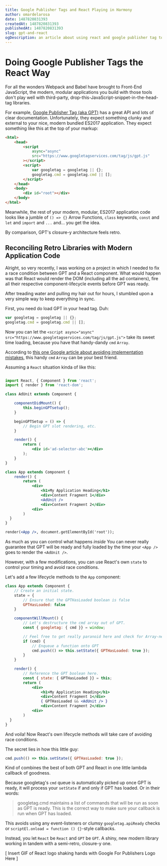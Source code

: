 ```yaml
---
title: Google Publisher Tags and React Playing in Harmony
author: omardelarosa
date: 1487820831393
createdAt: 1487820831393
publishedAt: 1487820831393
slug: gpt-and-react
ogDescription: an article about using react and google publisher tag together in harmony
---
```


# Doing Google Publisher Tags the React Way

For all the wonders Webpack and Babel have brought to Front-End JavaScript, the modern, modular applications you build with those tools don't play well with third-party, drop-this-JavaScript-snippet-in-the-head-tag libraries.

For example, [Google Publisher Tag (aka GPT)](https://developers.google.com/doubleclick-gpt/reference) has a great API and lots of clear documentation. Unfortunately, they expect something clunky and external to your nice, modern bundled ES2017 application. They expect something like this at the top of your markup:

```html
<html>
    <head>
        <script
            async="async"
            src="https://www.googletagservices.com/tag/js/gpt.js"
        ></script>
        <script>
            var googletag = googletag || {};
            googletag.cmd = googletag.cmd || [];
        </script>
    </head>
    <body>
        <div id="root"></div>
    </body>
</html>
```

Meanwhile, the rest of your modern, modular, ES2017 application code looks like a jumble of `() => {}` Arrow Functions, `class` keywords, `const` and `let` and `import` and `...` and... you get the idea.

By comparison, GPT's closure-y architecture feels retro.

## Reconciling Retro Libraries with Modern Application Code

Alright, so very recently, I was working on a project in which I needed to fix a race condition between GPT and a React component. What would happen was that React would render the DOM (including all the ad containers), fire all their respective component-lifecycle events before GPT was ready.

After treading water and pulling my hair out for hours, I stumbled upon a very simple way to keep everything in sync.

First, you need do load GPT in your head tag. Duh:

```javascript
var googletag = googletag || {};
googletag.cmd = googletag.cmd || [];
```

Now you can let the `<script async="async" src="https://www.googletagservices.com/tag/js/gpt.js">` take its sweet time loading, because you have that handy-dandy `cmd` `Array`.

According to [this one Google article about avoiding implementation mistakes](https://developers.google.com/doubleclick-gpt/common_implementation_mistakes), this handy `cmd` `Array` can be your best friend.

Assuming a `React` situation kinda of like this:

```jsx

import React, { Component } from 'react';
import { render } from 'react-dom';

class AdUnit extends Component {

	componentDidMount() {
		this.beginGPTsetup();
	}

	beginGPTSetup = () => {
		// Begin GPT slot rendering, etc.
	}

	render() {
		return (
			<div id='ad-selector-abc'></div>
		);
	}
}

class App extends Component {
	render() {
    	return (
    		<div>
    			<h1>My Application Heading</h1>
    			<div>Content Fragment 1</div>
    			<AdUnit />
    			<div>Content Fragment 2</div>
    		<div>
    	)
  }
}

render(<App />, document.getElementById('root'));
```

As much as you can control what happens _inside_ You can never really guarantee that GPT will be ready and fully loaded by the time your `<App />` goes to render the `<AdUnit />`.

However, with a few modifications, you can use React's own `state` to control your timing and avoid race conditions.

Let's add a few lifecycle methods to the `App` component:

```jsx
class App extends Component {
	// Create an initial state.
	state = {
		// Ensure that the GPTHasLoaded boolean is false
		GPTHasLoaded: false
	}

	componentWillMount() {
		// Let's destructure the cmd array out of GPT.
		const { googletag: { cmd }} = window;

		// Feel free to get really paranoid here and check for Array-ness, too.
		if (cmd) {
			// Enqueue a function onto GPT
			cmd.push(() => this.setState({ GPTHasLoaded: true });
		}
	}

	render() {
		// Reference the GPT boolean here.
		const { state: { GPTHasLoaded }} = this;
    	return (
    		<div>
    			<h1>My Application Heading</h1>
    			<div>Content Fragment 1</div>
    			{ GPTHasLoaded && <AdUnit /> }
    			<div>Content Fragment 2</div>
    		<div>
    	)
  }
}
```

And voila! Now React's own lifecycle methods will take care of avoiding race conditions.

The secret lies in how this little guy:

```javascript
cmd.push(() => this.setState({ GPTHasLoaded: true });
```

Kind of combines the best of both GPT and React in one little lambda callback of goodness.

Because googletag's `cmd` queue is automatically picked up once GPT is ready, it will process your `setState` if and only if GPT has loaded. Or in their words:

> googletag.cmd maintains a list of commands that will be run as soon as GPT is ready. This is the correct way to make sure your callback is run when GPT has loaded.

This avoids using any event-listeners or clumsy `googletag.apiReady` checks or `scriptEl.onload = function () {}`-style callbacks.

Instead, you let `React` be `React` and `GPT` be `GPT`. A shiny, new modern library working in tandem with a semi-retro, closure-y one.

[ Insert GIF of React logo shaking hands with Google For Publishers Logo Here ]
